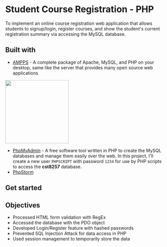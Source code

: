 # Student Course Registration - PHP
To implement an online course registration web application that allows students to signup/login, register courses, and show the student's current registration summary via accessing the MySQL database.

## Built with
- [AMPPS](https://ampps.com/) - A complete package of Apache, MySQL, and PHP on your desktop, same like the server that provides many open source web applications
<img src="https://user-images.githubusercontent.com/58931129/181635566-09586a5d-1181-4201-834e-8a9fcada1fae.png" width="200px">

- [PhpMyAdmin](https://www.phpmyadmin.net/) - A free software tool written in PHP to create the MySQL databases and manage them easily over the web. In this project, I'll create a new user `PHPSCRIPT` with password `1234` for use by PHP scripts to access the **cst8257** database.
- [PhpStorm](https://www.jetbrains.com/phpstorm/)

## Get started


## Objectives
- Processed HTML form validation with RegEx
- Accessed the database with the PDO object
- Developed Login/Register feature with hashed passwords
- Prevented SQL Injection Attack for data access in PHP
- Used session management to temporarily store the data

